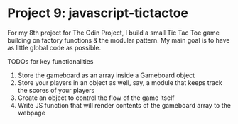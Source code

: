 # Project 9: javascript-tictactoe
 
 For my 8th project for The Odin Project, I build a small Tic Tac Toe game building on factory functions & the modular pattern. My main goal is to have as little global code as possible.

TODOs for key functionalities
1. Store the gameboard as an array inside a Gameboard object
2. Store your players in an object as well, say, a module that keeps track the scores of your players
3. Create an object to control the flow of the game itself
4. Write JS function that will render contents of the gameboard array to the webpage 

